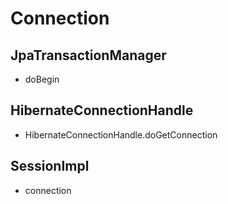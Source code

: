 # Connection

## JpaTransactionManager

- doBegin

## HibernateConnectionHandle

- HibernateConnectionHandle.doGetConnection

## SessionImpl

- connection